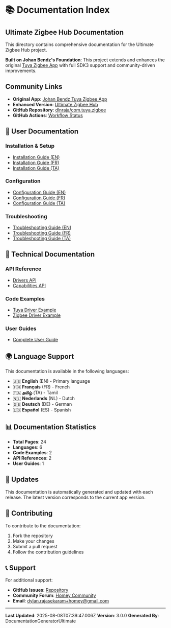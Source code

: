# 📚 Documentation Index

## Ultimate Zigbee Hub Documentation

This directory contains comprehensive documentation for the Ultimate Zigbee Hub project.

**Built on Johan Bendz's Foundation**: This project extends and enhances the original [Tuya Zigbee App](https://github.com/JohanBendz/com.tuya.zigbee) with full SDK3 support and community-driven improvements.

## Community Links
- **Original App**: [Johan Bendz Tuya Zigbee App](https://community.homey.app/t/app-pro-tuya-zigbee-app/26439)
- **Enhanced Version**: [Ultimate Zigbee Hub](https://community.homey.app/t/app-pro-universal-tuya-zigbee-device-app-lite-version/140352)
- **GitHub Repository**: [dlnraja/com.tuya.zigbee](https://github.com/dlnraja/com.tuya.zigbee)
- **GitHub Actions**: [Workflow Status](https://github.com/dlnraja/com.tuya.zigbee/actions)

## 📖 User Documentation

### Installation & Setup
- [Installation Guide (EN)](en/installation.md)
- [Installation Guide (FR)](fr/installation.md)
- [Installation Guide (TA)](ta/installation.md)

### Configuration
- [Configuration Guide (EN)](en/configuration.md)
- [Configuration Guide (FR)](fr/configuration.md)
- [Configuration Guide (TA)](ta/configuration.md)

### Troubleshooting
- [Troubleshooting Guide (EN)](en/troubleshooting.md)
- [Troubleshooting Guide (FR)](fr/troubleshooting.md)
- [Troubleshooting Guide (TA)](ta/troubleshooting.md)

## 🔧 Technical Documentation

### API Reference
- [Drivers API](api/drivers-api.md)
- [Capabilities API](api/capabilities-api.md)

### Code Examples
- [Tuya Driver Example](examples/tuya-light-bulb-example.js)
- [Zigbee Driver Example](examples/zigbee-sensor-example.js)

### User Guides
- [Complete User Guide](guides/user-guide.md)

## 🌍 Language Support

This documentation is available in the following languages:

- 🇺🇸 **English** (EN) - Primary language
- 🇫🇷 **Français** (FR) - French
- 🇹🇦 **தமிழ்** (TA) - Tamil
- 🇳🇱 **Nederlands** (NL) - Dutch
- 🇩🇪 **Deutsch** (DE) - German
- 🇪🇸 **Español** (ES) - Spanish

## 📊 Documentation Statistics

- **Total Pages**: 24
- **Languages**: 6
- **Code Examples**: 2
- **API References**: 2
- **User Guides**: 1

## 🔄 Updates

This documentation is automatically generated and updated with each release. The latest version corresponds to the current app version.

## 🤝 Contributing

To contribute to the documentation:

1. Fork the repository
2. Make your changes
3. Submit a pull request
4. Follow the contribution guidelines

## 📞 Support

For additional support:

- **GitHub Issues**: [Repository](https://github.com/dlnraja/com.tuya.zigbee/issues)
- **Community Forum**: [Homey Community](https://community.homey.app)
- **Email**: dylan.rajasekaram+homey@gmail.com

---

**Last Updated**: 2025-08-08T07:39:47.006Z
**Version**: 3.0.0
**Generated By**: DocumentationGeneratorUltimate
